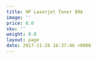 ```yaml
---
title: HP Laserjet Toner 80A
image: ''
price: 0.0
sku: ''
weight: 0.0
layout: page
date: 2017-11-28 16:37:46 +0000
---
```

